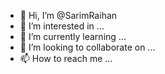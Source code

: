 - 👋 Hi, I’m @SarimRaihan
- 👀 I’m interested in ...
- 🌱 I’m currently learning ...
- 💞️ I’m looking to collaborate on ...
- 📫 How to reach me ...

<!---
SarimRaihan/SarimRaihan is a ✨ special ✨ repository because its `README.md` (this file) appears on your GitHub profile.
You can click the Preview link to take a look at your changes.
--->
